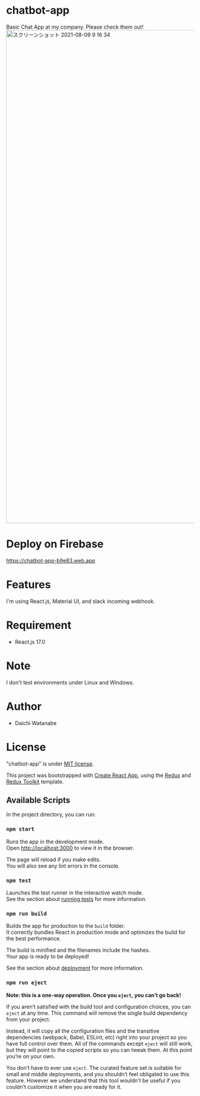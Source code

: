 
# chatbot-app

Basic Chat App at my company. Please check them out!
<img width="1323" alt="スクリーンショット 2021-08-09 9 16 34" src="https://user-images.githubusercontent.com/72646084/128777948-234ba82c-b0ac-44b5-8115-369c823e5a04.png">

# Deploy on Firebase

https://chatbot-app-b9e83.web.app

 
# Features
I'm using React.js, Material UI, and slack incoming webhook.


 
# Requirement

* React.js 17.0
 
# Note
 
I don't test environments under Linux and Windows.
 
# Author
 
* Daichi Watanabe


# License
 
"chatbot-app" is under [MIT license](https://en.wikipedia.org/wiki/MIT_License).

This project was bootstrapped with [Create React App](https://github.com/facebook/create-react-app), using the [Redux](https://redux.js.org/) and [Redux Toolkit](https://redux-toolkit.js.org/) template.

## Available Scripts

In the project directory, you can run:

### `npm start`

Runs the app in the development mode.<br />
Open [http://localhost:3000](http://localhost:3000) to view it in the browser.

The page will reload if you make edits.<br />
You will also see any lint errors in the console.

### `npm test`

Launches the test runner in the interactive watch mode.<br />
See the section about [running tests](https://facebook.github.io/create-react-app/docs/running-tests) for more information.

### `npm run build`

Builds the app for production to the `build` folder.<br />
It correctly bundles React in production mode and optimizes the build for the best performance.

The build is minified and the filenames include the hashes.<br />
Your app is ready to be deployed!

See the section about [deployment](https://facebook.github.io/create-react-app/docs/deployment) for more information.

### `npm run eject`

**Note: this is a one-way operation. Once you `eject`, you can’t go back!**

If you aren’t satisfied with the build tool and configuration choices, you can `eject` at any time. This command will remove the single build dependency from your project.

Instead, it will copy all the configuration files and the transitive dependencies (webpack, Babel, ESLint, etc) right into your project so you have full control over them. All of the commands except `eject` will still work, but they will point to the copied scripts so you can tweak them. At this point you’re on your own.

You don’t have to ever use `eject`. The curated feature set is suitable for small and middle deployments, and you shouldn’t feel obligated to use this feature. However we understand that this tool wouldn’t be useful if you couldn’t customize it when you are ready for it.
